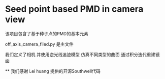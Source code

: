 # Seed point based PMD in camera view

该项目包含了基于种子点的PMD的基本元素

off_axis_camera_filed.py 是主文件

我们定义了相机 并使用逆光线追迹模型 仿真不同类型的曲面 通过积分迭代重建镜面

** 我们感谢 Lei huang 提供的开源Southwell代码




